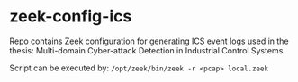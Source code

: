 # zeek-config-ics
Repo contains Zeek configuration for generating ICS event logs used in the thesis: Multi-domain Cyber-attack Detection in Industrial
Control Systems

Script can be executed by:
```/opt/zeek/bin/zeek -r <pcap> local.zeek ```
